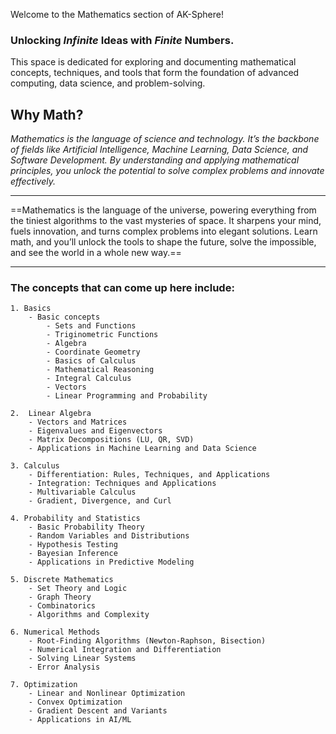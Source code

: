 Welcome to the Mathematics section of AK-Sphere! 

### **Unlocking _Infinite_ Ideas with _Finite_ Numbers.**

This space is dedicated for exploring and documenting mathematical concepts, techniques, and tools that form the foundation of advanced computing, data science, and problem-solving.


## Why Math?

*Mathematics is the language of science and technology. It’s the backbone of fields like Artificial Intelligence, Machine Learning, Data Science, and Software Development. By understanding and applying mathematical principles, you unlock the potential to solve complex problems and innovate effectively.*

***
==Mathematics is the language of the universe, powering everything from the tiniest algorithms to the vast mysteries of space. It sharpens your mind, fuels innovation, and turns complex problems into elegant solutions. Learn math, and you’ll unlock the tools to shape the future, solve the impossible, and see the world in a whole new way.==
***


### The concepts that can come up here include:

	1. Basics
		- Basic concepts
			- Sets and Functions
			- Triginometric Functions
			- Algebra
			- Coordinate Geometry
			- Basics of Calculus
			- Mathematical Reasoning
			- Integral Calculus
			- Vectors
			- Linear Programming and Probability

	2.  Linear Algebra
		- Vectors and Matrices
		- Eigenvalues and Eigenvectors
		- Matrix Decompositions (LU, QR, SVD)
		- Applications in Machine Learning and Data Science

	3. Calculus
		- Differentiation: Rules, Techniques, and Applications
		- Integration: Techniques and Applications
		- Multivariable Calculus
		- Gradient, Divergence, and Curl

	4. Probability and Statistics
		- Basic Probability Theory
		- Random Variables and Distributions
		- Hypothesis Testing
		- Bayesian Inference
		- Applications in Predictive Modeling

	5. Discrete Mathematics
		- Set Theory and Logic
		- Graph Theory
		- Combinatorics
		- Algorithms and Complexity

	6. Numerical Methods
		- Root-Finding Algorithms (Newton-Raphson, Bisection)
		- Numerical Integration and Differentiation
		- Solving Linear Systems
		- Error Analysis

	7. Optimization
		- Linear and Nonlinear Optimization
		- Convex Optimization
		- Gradient Descent and Variants
		- Applications in AI/ML